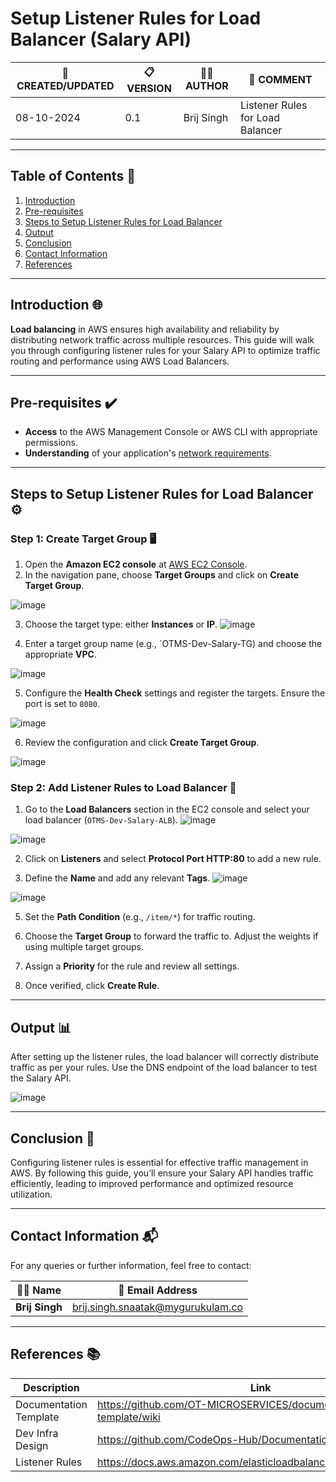 # **Setup Listener Rules for Load Balancer (Salary API)**


| 📅 CREATED/UPDATED | 📋 VERSION | 👨‍💻 AUTHOR | 📝 COMMENT |
|--------------------|------------|--------------|--------------------------------|
| 08-10-2024         | 0.1        | Brij Singh   | Listener Rules for Load Balancer            |


---

## **Table of Contents** 📑
1. [Introduction](#Introduction)
2. [Pre-requisites](#Pre-requisites)
3. [Steps to Setup Listener Rules for Load Balancer](#Steps-to-setup-Listener-Rules-for-Load-Balancer)
4. [Output](#Output)
5. [Conclusion](#Conclusion)
6. [Contact Information](#Contact-Information)
7. [References](#References)

---

## **Introduction** 🌐
**Load balancing** in AWS ensures high availability and reliability by distributing network traffic across multiple resources. This guide will walk you through configuring listener rules for your Salary API to optimize traffic routing and performance using AWS Load Balancers.

---

## **Pre-requisites** ✔️
- **Access** to the AWS Management Console or AWS CLI with appropriate permissions.
- **Understanding** of your application's [network requirements](https://github.com/mygurukulam-p10/Documentation-P10-Snaatak/blob/main/Cloud%20Infra%20Design/Cloud%20Infra%20Design%2030K%20feet/Readme.md).

---

## **Steps to Setup Listener Rules for Load Balancer** ⚙️

### **Step 1: Create Target Group** 🖥️
1. Open the **Amazon EC2 console** at [AWS EC2 Console](https://console.aws.amazon.com/ec2/).
2. In the navigation pane, choose **Target Groups** and click on **Create Target Group**.

 ![image](https://github.com/user-attachments/assets/f95a951b-479b-40d0-ae5e-8e4d29a55f68)
  
3. Choose the target type: either **Instances** or **IP**.
![image](https://github.com/user-attachments/assets/8b565cbe-2b2d-4e06-8422-ede712b9ce8c)

4. Enter a target group name (e.g., `OTMS-Dev-Salary-TG) and choose the appropriate **VPC**.
 
![image](https://github.com/user-attachments/assets/0b320c47-b20e-426b-bb21-3572a0d0c94f)

  
5. Configure the **Health Check** settings and register the targets. Ensure the port is set to `8080`.

![image](https://github.com/user-attachments/assets/5faf012e-4736-49b4-a462-73d9f7bc8221)

6. Review the configuration and click **Create Target Group**.

![image](https://github.com/user-attachments/assets/8e194483-8ffc-44bb-ac25-be015f48cd67)

### **Step 2: Add Listener Rules to Load Balancer** 🔄
1. Go to the **Load Balancers** section in the EC2 console and select your load balancer (`OTMS-Dev-Salary-ALB`).
![image](https://github.com/user-attachments/assets/93401816-7bbb-41a2-9dc0-5bff7fe272db)

![image](https://github.com/user-attachments/assets/db927234-f1ed-4d8f-a265-673ea050919a)


2. Click on **Listeners** and select **Protocol Port HTTP:80** to add a new rule.
  
3. Define the **Name** and add any relevant **Tags**.
   ![image](https://github.com/user-attachments/assets/9fabb414-52a5-494e-9514-75af93144596)

![image](https://github.com/user-attachments/assets/fcce0547-520b-4ea9-a981-a2c992ee9b54)

5. Set the **Path Condition** (e.g., `/item/*`) for traffic routing.
 
6. Choose the **Target Group** to forward the traffic to. Adjust the weights if using multiple target groups.
7. Assign a **Priority** for the rule and review all settings.
8. Once verified, click **Create Rule**.

---

## **Output** 📊
After setting up the listener rules, the load balancer will correctly distribute traffic as per your rules. Use the DNS endpoint of the load balancer to test the Salary API.

![image](https://github.com/user-attachments/assets/3581b0fe-1090-4a95-9071-b9514dbce1c0)

---

## **Conclusion** 🎯
Configuring listener rules is essential for effective traffic management in AWS. By following this guide, you’ll ensure your Salary API handles traffic efficiently, leading to improved performance and optimized resource utilization.

---

## **Contact Information** 📬

For any queries or further information, feel free to contact:

| 👨‍💻 Name | 📧 Email Address |
|---------------|-------------------------------------|
| **Brij Singh**| brij.singh.snaatak@mygurukulam.co   |

---

## **References** 📚

| Description               | Link                                                                 |
| --------------------------| -------------------------------------------------------------------- |
| Documentation Template     | https://github.com/OT-MICROSERVICES/documentation-template/wiki     |
| Dev Infra Design           | https://github.com/CodeOps-Hub/Documentation/blob/main/...          |
| Listener Rules             | https://docs.aws.amazon.com/elasticloadbalancing/latest/application |

